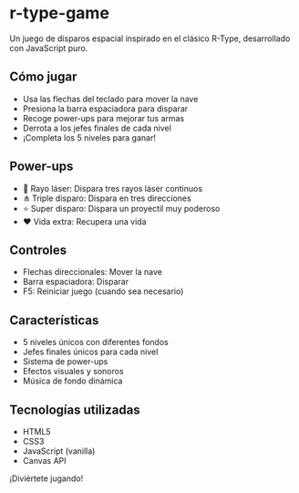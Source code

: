 # r-type-game

Un juego de disparos espacial inspirado en el clásico R-Type, desarrollado con JavaScript puro.

## Cómo jugar

- Usa las flechas del teclado para mover la nave
- Presiona la barra espaciadora para disparar
- Recoge power-ups para mejorar tus armas
- Derrota a los jefes finales de cada nivel
- ¡Completa los 5 niveles para ganar!

## Power-ups

- 💚 Rayo láser: Dispara tres rayos láser continuos
- ⋔ Triple disparo: Dispara en tres direcciones
- ⭐ Super disparo: Dispara un proyectil muy poderoso
- ❤️ Vida extra: Recupera una vida

## Controles

- Flechas direccionales: Mover la nave
- Barra espaciadora: Disparar
- F5: Reiniciar juego (cuando sea necesario)

## Características

- 5 niveles únicos con diferentes fondos
- Jefes finales únicos para cada nivel
- Sistema de power-ups
- Efectos visuales y sonoros
- Música de fondo dinámica

## Tecnologías utilizadas

- HTML5
- CSS3
- JavaScript (vanilla)
- Canvas API

¡Diviértete jugando! 
